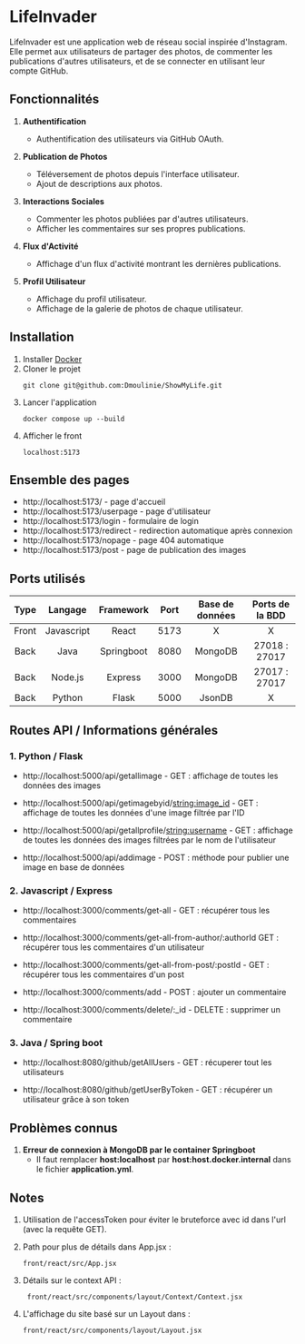 # LifeInvader

LifeInvader est une application web de réseau social inspirée d'Instagram. Elle permet aux utilisateurs de partager des photos, de commenter les publications d'autres utilisateurs, et de se connecter en utilisant leur compte GitHub.

## Fonctionnalités

1. **Authentification**
    - Authentification des utilisateurs via GitHub OAuth.

2. **Publication de Photos**
    - Téléversement de photos depuis l'interface utilisateur.
    - Ajout de descriptions aux photos.

3. **Interactions Sociales**
    - Commenter les photos publiées par d'autres utilisateurs.
    - Afficher les commentaires sur ses propres publications.

4. **Flux d'Activité**
    - Affichage d'un flux d'activité montrant les dernières publications.

5. **Profil Utilisateur**
    - Affichage du profil utilisateur.
    - Affichage de la galerie de photos de chaque utilisateur.

## Installation

1. Installer [Docker](https://github.com/ldesfontaine/Documentation/blob/main/Systeme/Docker_Install.md)
2. Cloner le projet
    ```
    git clone git@github.com:Dmoulinie/ShowMyLife.git
    ```
3. Lancer l'application
    ```
    docker compose up --build
    ```
4. Afficher le front
    ```
    localhost:5173
    ```

## Ensemble des pages

- http://localhost:5173/ - page d'accueil
- http://localhost:5173/userpage - page d'utilisateur
- http://localhost:5173/login - formulaire de login
- http://localhost:5173/redirect - redirection automatique après connexion
- http://localhost:5173/nopage - page 404 automatique
- http://localhost:5173/post - page de publication des images


## Ports utilisés   

|  Type |   Langage   |  Framework  |    Port     | Base de données | Ports de la BDD |
| :---: | :---------: | :---------: |:----------: | :-------------: | :-------------: |
| Front |  Javascript |    React    |    5173     |        X        |        X        |
| Back  |     Java    |  Springboot |    8080     |      MongoDB    |  27018 : 27017  |
| Back  |    Node.js  |   Express   |    3000     |      MongoDB    |  27017 : 27017  |
| Back  |    Python   |    Flask    |    5000     |      JsonDB     |        X        |

## Routes API / Informations générales

### 1. Python / Flask
- http://localhost:5000/api/getallimage - GET : affichage de toutes les données des images

- http://localhost:5000/api/getimagebyid/<string:image_id> - GET : affichage de toutes les données d'une image filtrée par l'ID

- http://localhost:5000/api/getallprofile/<string:username> - GET : affichage de toutes les données des images filtrées par le nom de l'utilisateur

- http://localhost:5000/api/addimage - POST : méthode pour publier une image en base de données

### 2. Javascript / Express

- http://localhost:3000/comments/get-all - GET : récupérer tous les commentaires

- http://localhost:3000/comments/get-all-from-author/:authorId GET :  récupérer tous les commentaires d'un utilisateur

- http://localhost:3000/comments/get-all-from-post/:postId - GET : récupérer tous les commentaires d'un post

- http://localhost:3000/comments/add - POST : ajouter un commentaire
- http://localhost:3000/comments/delete/:_id - DELETE : supprimer un commentaire

### 3. Java / Spring boot

- http://localhost:8080/github/getAllUsers - GET : récuperer tout les utilisateurs

- http://localhost:8080/github/getUserByToken - GET : récupérer un utilisateur grâce à son token

## Problèmes connus

1. **Erreur de connexion à MongoDB par le container Springboot**
    - Il faut remplacer **host:localhost** par **host:host.docker.internal** dans le fichier **application.yml**.

## Notes

1. Utilisation de l'accessToken pour éviter le bruteforce avec id dans l'url (avec la requête GET).

2. Path pour plus de détails dans App.jsx : 
    ```
    front/react/src/App.jsx
    ```
3. Détails sur le context API :
    ```
     front/react/src/components/layout/Context/Context.jsx
    ```

4. L'affichage du site basé sur un Layout dans : 
    ```
    front/react/src/components/layout/Layout.jsx
    ```